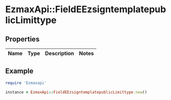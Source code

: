 # EzmaxApi::FieldEEzsigntemplatepublicLimittype

## Properties

| Name | Type | Description | Notes |
| ---- | ---- | ----------- | ----- |

## Example

```ruby
require 'Ezmaxapi'

instance = EzmaxApi::FieldEEzsigntemplatepublicLimittype.new()
```

